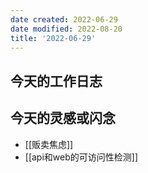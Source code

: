 ```yaml
---
date created: 2022-06-29
date modified: 2022-08-20
title: '2022-06-29'
---
```


## 今天的工作日志

## 今天的灵感或闪念

- [[贩卖焦虑]]
- [[api和web的可访问性检测]]
